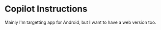 # Copilot Instructions

Mainly I'm targetting app for Android, but I want to have a web version too.
